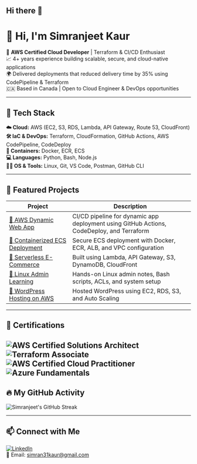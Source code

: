 ## Hi there 👋
# 👋 Hi, I'm Simranjeet Kaur

🚀 **AWS Certified Cloud Developer** | Terraform & CI/CD Enthusiast  
📈 4+ years experience building scalable, secure, and cloud-native applications  
🌍 Delivered deployments that reduced delivery time by 35% using CodePipeline & Terraform  
🇨🇦 Based in Canada | Open to Cloud Engineer & DevOps opportunities  

---

## 🧰 Tech Stack

**☁️ Cloud:** AWS (EC2, S3, RDS, Lambda, API Gateway, Route 53, CloudFront)  
**🛠️ IaC & DevOps:** Terraform, CloudFormation, GitHub Actions, AWS CodePipeline, CodeDeploy  
**🐳 Containers:** Docker, ECR, ECS  
**💻 Languages:** Python, Bash, Node.js  
**🧑‍💻 OS & Tools:** Linux, Git, VS Code, Postman, GitHub CLI  

---

## 🚀 Featured Projects

| Project | Description |
|--------|-------------|
| [🔗 AWS Dynamic Web App](https://github.com/Simran-Kaur1996/AWS-Dynamic-Web-App) | CI/CD pipeline for dynamic app deployment using GitHub Actions, CodeDeploy, and Terraform |
| [🔗 Containerized ECS Deployment](https://github.com/Simran-Kaur1996/docker-ecr-ecs-deployment) | Secure ECS deployment with Docker, ECR, ALB, and VPC configuration |
| [🔗 Serverless E-Commerce](https://github.com/Simran-Kaur1996/cloud-cart) | Built using Lambda, API Gateway, S3, DynamoDB, CloudFront |
| [🔗 Linux Admin Learning](https://github.com/Simran-Kaur1996/Linux-Admin-Learning) | Hands-on Linux admin notes, Bash scripts, ACLs, and system setup |
| [🔗 WordPress Hosting on AWS](https://github.com/Simran-Kaur1996/wordpress-aws-hosting) | Hosted WordPress using EC2, RDS, S3, and Auto Scaling |

---

## 📜 Certifications

![AWS Certified Solutions Architect](https://img.shields.io/badge/AWS-Solutions_Architect_Associate-yellow?style=for-the-badge&logo=amazonaws)
![Terraform Associate](https://img.shields.io/badge/Terraform-Associate-623CE4?style=for-the-badge&logo=terraform)
![AWS Certified Cloud Practitioner](https://img.shields.io/badge/AWS-Cloud_Practitioner-FF9900?style=for-the-badge&logo=amazonaws)
![Azure Fundamentals](https://img.shields.io/badge/Microsoft-Azure_Fundamentals-0078D4?style=for-the-badge&logo=microsoftazure)
---

## 🔥 My GitHub Activity

![Simranjeet's GitHub Streak](https://streak-stats.demolab.com?user=Simran-Kaur1996&theme=default)

---

## 📫 Connect with Me


[![LinkedIn](https://img.shields.io/badge/LinkedIn-blue?style=flat&logo=linkedin&labelColor=blue)](https://linkedin.com/in/simranjeetkaur31)  
📧 Email: simran31kaur@gmail.com
